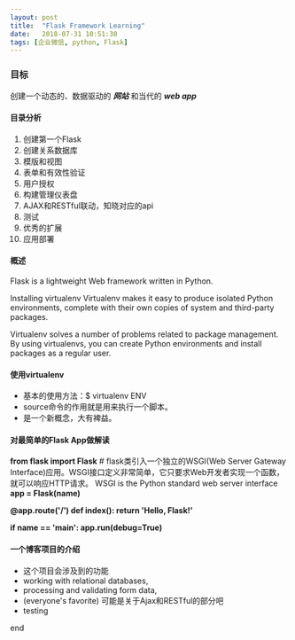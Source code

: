```yaml
---
layout: post
title:  "Flask Framework Learning"
date:   2018-07-31 10:51:30
tags: [企业微信, python, Flask]
---
```


### 目标
创建一个动态的、数据驱动的 ***网站*** 和当代的 ***web app***

#### 目录分析
1. 创建第一个Flask
2. 创建关系数据库
3. 模版和视图
4. 表单和有效性验证
5. 用户授权
6. 构建管理仪表盘
7. AJAX和RESTful联动，知晓对应的api
8. 测试
9. 优秀的扩展
10. 应用部署

#### 概述
Flask is a lightweight Web framework written in Python.

Installing virtualenv
Virtualenv makes it easy to produce isolated Python environments, complete with their own copies of system and third-party packages.

Virtualenv solves a number of problems related to package management.
By using virtualenvs, you can create Python environments and install packages as a regular user.

#### 使用virtualenv
+ 基本的使用方法：$ virtualenv ENV
+ source命令的作用就是用来执行一个脚本。
+ 是一个新概念，大有裨益。

#### 对最简单的Flask App做解读
**from flask import Flask** # flask类引入一个独立的WSGI(Web Server Gateway Interface)应用。WSGI接口定义非常简单，它只要求Web开发者实现一个函数，就可以响应HTTP请求。
WSGI is the Python standard web server interface
**app = Flask(__name__)**

**@app.route('/')
   def index():
       return 'Hello, Flask!'**

**if __name__ == '__main__':
      app.run(debug=True)**

#### 一个博客项目的介绍
+ 这个项目会涉及到的功能
+ working with relational databases,
+ processing and validating form data,
+ (everyone's favorite) 可能是关于Ajax和RESTful的部分吧
+ testing



end
